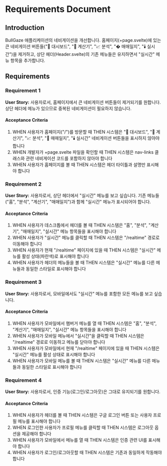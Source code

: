 # Requirements Document

## Introduction

BullGaze 애플리케이션의 네비게이션을 개선합니다. 홈페이지(+page.svelte)에 있는 큰 네비게이션 버튼들("💼 대시보드", "🧮 계산기", "📈 분석", "� 매매일지",  "🕯️ 실시간")을 제거하고, 상단 헤더(Header.svelte)의 기존 메뉴들은 유지하면서 "실시간" 메뉴 항목을 추가합니다.

## Requirements

### Requirement 1

**User Story:** 사용자로서, 홈페이지에서 큰 네비게이션 버튼들이 제거되기를 원합니다. 상단 헤더에 메뉴가 있으므로 중복된 네비게이션이 필요하지 않습니다.

#### Acceptance Criteria

1. WHEN 사용자가 홈페이지("/")를 방문할 때 THEN 시스템은 "💼 대시보드", "🧮 계산기", "📈 분석", "📝 매매일지", "🕯️ 실시간" 네비게이션 버튼들을 표시하지 않아야 합니다
2. WHEN 개발자가 +page.svelte 파일을 확인할 때 THEN 시스템은 nav-links 클래스와 관련 네비게이션 코드를 포함하지 않아야 합니다
3. WHEN 사용자가 홈페이지를 볼 때 THEN 시스템은 헤더 타이틀과 설명만 표시해야 합니다

### Requirement 2

**User Story:** 사용자로서, 상단 헤더에서 "실시간" 메뉴를 보고 싶습니다. 기존 메뉴들("홈", "분석", "계산기", "매매일지")과 함께 "실시간" 메뉴가 표시되어야 합니다.

#### Acceptance Criteria

1. WHEN 사용자가 데스크톱에서 헤더를 볼 때 THEN 시스템은 "홈", "분석", "계산기", "매매일지", "실시간" 메뉴 항목들을 표시해야 합니다
2. WHEN 사용자가 "실시간" 메뉴를 클릭할 때 THEN 시스템은 "/realtime" 경로로 이동해야 합니다
3. WHEN 사용자가 현재 "/realtime" 페이지에 있을 때 THEN 시스템은 "실시간" 메뉴를 활성 상태(파란색)로 표시해야 합니다
4. WHEN 사용자가 헤더의 메뉴들을 볼 때 THEN 시스템은 "실시간" 메뉴를 다른 메뉴들과 동일한 스타일로 표시해야 합니다

### Requirement 3

**User Story:** 사용자로서, 모바일에서도 "실시간" 메뉴를 포함한 모든 메뉴를 보고 싶습니다.

#### Acceptance Criteria

1. WHEN 사용자가 모바일에서 햄버거 메뉴를 열 때 THEN 시스템은 "홈", "분석", "계산기", "매매일지", "실시간" 메뉴 항목들을 표시해야 합니다
2. WHEN 사용자가 모바일 메뉴에서 "실시간"을 클릭할 때 THEN 시스템은 "/realtime" 경로로 이동하고 메뉴를 닫아야 합니다
3. WHEN 사용자가 모바일에서 현재 "/realtime" 페이지에 있을 때 THEN 시스템은 "실시간" 메뉴를 활성 상태로 표시해야 합니다
4. WHEN 사용자가 모바일 메뉴를 볼 때 THEN 시스템은 "실시간" 메뉴를 다른 메뉴들과 동일한 스타일로 표시해야 합니다

### Requirement 4

**User Story:** 사용자로서, 인증 기능(로그인/로그아웃)은 그대로 유지되기를 원합니다.

#### Acceptance Criteria

1. WHEN 사용자가 헤더를 볼 때 THEN 시스템은 구글 로그인 버튼 또는 사용자 프로필 메뉴를 표시해야 합니다
2. WHEN 로그인한 사용자가 프로필 메뉴를 클릭할 때 THEN 시스템은 로그아웃 옵션을 제공해야 합니다
3. WHEN 사용자가 모바일에서 메뉴를 열 때 THEN 시스템은 인증 관련 UI를 표시해야 합니다
4. WHEN 사용자가 로그인/로그아웃할 때 THEN 시스템은 기존과 동일하게 작동해야 합니다

